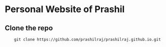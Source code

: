 # Personal Website of Prashil

## Clone the repo

        git clone https://github.com/prashilraj/prashilraj.github.io.git
